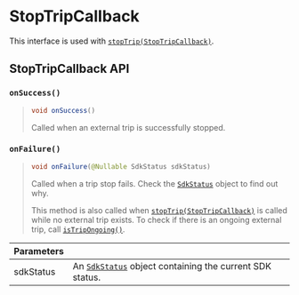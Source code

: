 # StopTripCallback

This interface is used with [`stopTrip(StopTripCallback)`](../sentiance.md.md#stoptrip-stoptripcallback).

## StopTripCallback API

### `onSuccess()`

> ```java
> void onSuccess()
> ```
>
> Called when an external trip is successfully stopped.

### `onFailure()`

> ```java
> void onFailure(@Nullable SdkStatus sdkStatus)
> ```
>
> Called when a trip stop fails. Check the [`SdkStatus`](../sdkstatus/) object to find out why.
>
> This method is also called when [`stopTrip(StopTripCallback)`](../sentiance.md.md#stoptrip) is called while no external trip exists. To check if there is an ongoing external trip, call [`isTripOngoing()`](../sentiance.md.md#istripongoing).

| Parameters |                                                                           |
| ---------- | ------------------------------------------------------------------------- |
| sdkStatus  | An [`SdkStatus`](../sdkstatus/) object containing the current SDK status. |
